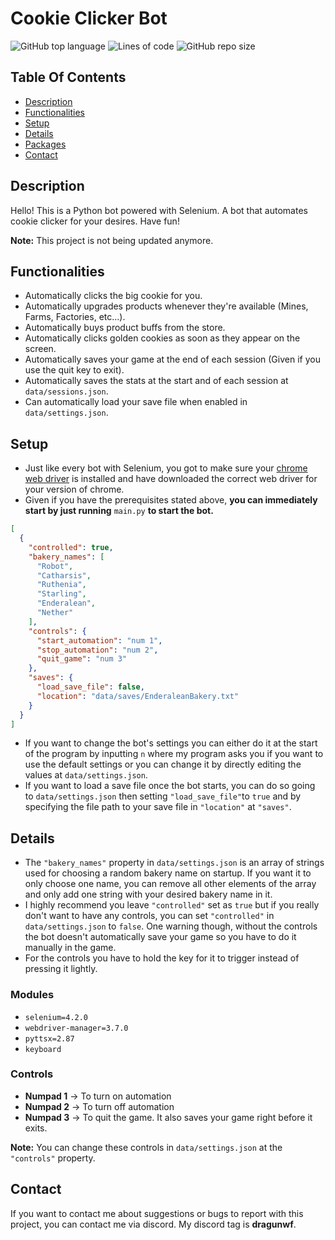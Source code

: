 # Cookie Clicker Bot

![GitHub top language](https://img.shields.io/github/languages/top/DragunWF/Cookie-Clicker-Bot)
![Lines of code](https://img.shields.io/tokei/lines/github/DragunWF/Cookie-Clicker-Bot)
![GitHub repo size](https://img.shields.io/github/repo-size/DragunWF/Cookie-Clicker-Bot)

## Table Of Contents

- [Description](#Description)
- [Functionalities](#Functionalities)
- [Setup](#Setup)
- [Details](#Details)
- [Packages](#Packages)
- [Contact](#Contact)

## Description

Hello! This is a Python bot powered with Selenium. A bot that automates cookie clicker
for your desires. Have fun!

**Note:** This project is not being updated anymore.

## Functionalities

- Automatically clicks the big cookie for you.
- Automatically upgrades products whenever they're available (Mines, Farms, Factories, etc...).
- Automatically buys product buffs from the store.
- Automatically clicks golden cookies as soon as they appear on the screen.
- Automatically saves your game at the end of each session (Given if you use the quit key to exit).
- Automatically saves the stats at the start and of each session at `data/sessions.json`.
- Can automatically load your save file when enabled in `data/settings.json`.

## Setup

- Just like every bot with Selenium, you got to make sure your
  [chrome web driver](https://sites.google.com/a/chromium.org/chromedriver/downloads)
  is installed and have downloaded the correct web driver for your version of chrome.
- Given if you have the prerequisites stated above, **you can immediately start by just running**
  `main.py` **to start the bot.**

```json
[
  {
    "controlled": true,
    "bakery_names": [
      "Robot",
      "Catharsis",
      "Ruthenia",
      "Starling",
      "Enderalean",
      "Nether"
    ],
    "controls": {
      "start_automation": "num 1",
      "stop_automation": "num 2",
      "quit_game": "num 3"
    },
    "saves": {
      "load_save_file": false,
      "location": "data/saves/EnderaleanBakery.txt"
    }
  }
]
```

- If you want to change the bot's settings you can either do it at the start of the program
  by inputting `n` where my program asks you if you want to use the default settings or you
  can change it by directly editing the values at `data/settings.json`.
- If you want to load a save file once the bot starts, you can do so going to `data/settings.json`
  then setting `"load_save_file"`to `true` and by specifying the file path to your save file
  in `"location"` at `"saves"`.

## Details

- The `"bakery_names"` property in `data/settings.json` is an array of strings used for choosing
  a random bakery name on startup. If you want it to only choose one name, you can remove all other
  elements of the array and only add one string with your desired bakery name in it.
- I highly recommend you leave `"controlled"` set as `true` but if you really don't want to
  have any controls, you can set `"controlled"` in `data/settings.json` to `false`. One warning
  though, without the controls the bot doesn't automatically save your game so you have to
  do it manually in the game.
- For the controls you have to hold the key for it to trigger instead of pressing it lightly.

### Modules

- `selenium=4.2.0`
- `webdriver-manager=3.7.0`
- `pyttsx=2.87`
- `keyboard`

### Controls

- **Numpad 1** -> To turn on automation
- **Numpad 2** -> To turn off automation
- **Numpad 3** -> To quit the game. It also saves your game right before it exits.

**Note:** You can change these controls in `data/settings.json` at the `"controls"`
property.

## Contact

If you want to contact me about suggestions or bugs to report with this project, you
can contact me via discord. My discord tag is **dragunwf**.
